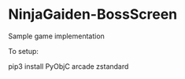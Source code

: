 # NinjaGaiden-BossScreen
Sample game implementation

To setup: 

pip3 install PyObjC arcade zstandard